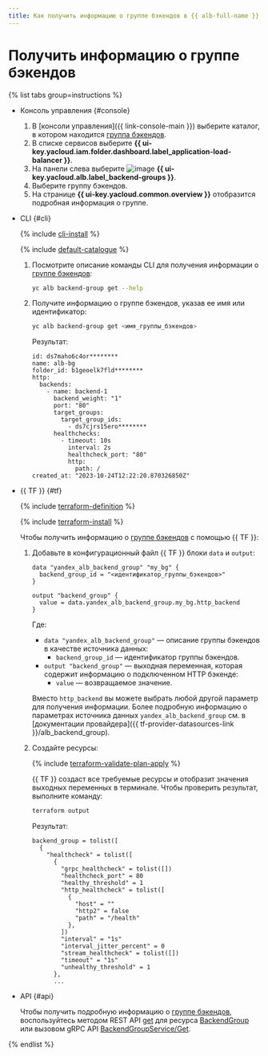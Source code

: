 ```yaml
---
title: Как получить информацию о группе бэкендов в {{ alb-full-name }}
---
```


# Получить информацию о группе бэкендов

{% list tabs group=instructions %}

- Консоль управления {#console}

  1. В [консоли управления]({{ link-console-main }}) выберите каталог, в котором находится [группа бэкендов](../concepts/backend-group.md).
  1. В списке сервисов выберите **{{ ui-key.yacloud.iam.folder.dashboard.label_application-load-balancer }}**.
  1. На панели слева выберите ![image](../../_assets/console-icons/cubes-3-overlap.svg) **{{ ui-key.yacloud.alb.label_backend-groups }}**.
  1. Выберите группу бэкендов.
  1. На странице **{{ ui-key.yacloud.common.overview }}** отобразится подробная информация о группе.

- CLI {#cli}

  {% include [cli-install](../../_includes/cli-install.md) %}

  {% include [default-catalogue](../../_includes/default-catalogue.md) %}

  1. Посмотрите описание команды CLI для получения информации о [группе бэкендов](../concepts/backend-group.md):

      ```bash
      yc alb backend-group get --help
      ```

  1. Получите информацию о группе бэкендов, указав ее имя или идентификатор:

      ```bash
      yc alb backend-group get <имя_группы_бэкендов>
      ```

      Результат:

      ```text
      id: ds7maho6c4or********
      name: alb-bg
      folder_id: b1geoelk7fld********
      http:
        backends:
          - name: backend-1
            backend_weight: "1"
            port: "80"
            target_groups:
              target_group_ids:
                - ds7cjrs15ero********
            healthchecks:
              - timeout: 10s
                interval: 2s
                healthcheck_port: "80"
                http:
                  path: /
      created_at: "2023-10-24T12:22:20.870326850Z"
      ```

- {{ TF }} {#tf}

  {% include [terraform-definition](../../_tutorials/_tutorials_includes/terraform-definition.md) %}

  {% include [terraform-install](../../_includes/terraform-install.md) %}

  Чтобы получить информацию о [группе бэкендов](../concepts/backend-group.md) с помощью {{ TF }}:

  1. Добавьте в конфигурационный файл {{ TF }} блоки `data` и `output`:

      ```hcl
      data "yandex_alb_backend_group" "my_bg" {
        backend_group_id = "<идентификатор_группы_бэкендов>"
      }

      output "backend_group" {
        value = data.yandex_alb_backend_group.my_bg.http_backend
      }
      ```

      Где:
      * `data "yandex_alb_backend_group"` — описание группы бэкендов в качестве источника данных:
        * `backend_group_id` — идентификатор группы бэкендов.
      * `output "backend_group"` — выходная переменная, которая содержит информацию о подключенном HTTP бэкенде:
        * `value` — возвращаемое значение.

      Вместо `http_backend` вы можете выбрать любой другой параметр для получения информации. Более подробную информацию о параметрах источника данных `yandex_alb_backend_group` см. в [документации провайдера]({{ tf-provider-datasources-link }}/alb_backend_group).

  1. Создайте ресурсы:

      {% include [terraform-validate-plan-apply](../../_tutorials/_tutorials_includes/terraform-validate-plan-apply.md) %}

      {{ TF }} создаст все требуемые ресурсы и отобразит значения выходных переменных в терминале. Чтобы проверить результат, выполните команду:

      ```bash
      terraform output
      ```

      Результат:

      ```text
      backend_group = tolist([
        {
          "healthcheck" = tolist([
            {
              "grpc_healthcheck" = tolist([])
              "healthcheck_port" = 80
              "healthy_threshold" = 1
              "http_healthcheck" = tolist([
                {
                  "host" = ""
                  "http2" = false
                  "path" = "/health"
                },
              ])
              "interval" = "1s"
              "interval_jitter_percent" = 0
              "stream_healthcheck" = tolist([])
              "timeout" = "1s"
              "unhealthy_threshold" = 1
            },
            ...
      ```

- API {#api}

  Чтобы получить подробную информацию о [группе бэкендов](../concepts/backend-group.md), воспользуйтесь методом REST API [get](../api-ref/BackendGroup/get.md) для ресурса [BackendGroup](../api-ref/BackendGroup/index.md) или вызовом gRPC API [BackendGroupService/Get](../api-ref/grpc/BackendGroup/get.md).

{% endlist %}

